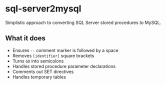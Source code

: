 # sql-server2mysql

Simplistic approach to converting SQL Server stored procedures to MySQL.

## What it does

* Ensures `--` comment marker is followed by a space
* Removes `[identifier]` square brackets
* Turns `GO` into semicolons
* Handles stored procedure parameter declarations
* Comments out SET directives
* Handles temporary tables
